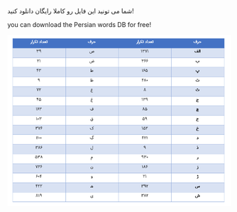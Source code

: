 
شما می تونید این فایل رو کاملا رایگان دانلود کنید!

you can download the Persian words DB for free!


![alt text](https://github.com/kamiyargit/unity/blob/develop/PersianWordsDB_json/WordJsonDatabasestatistics.png?raw=true)
